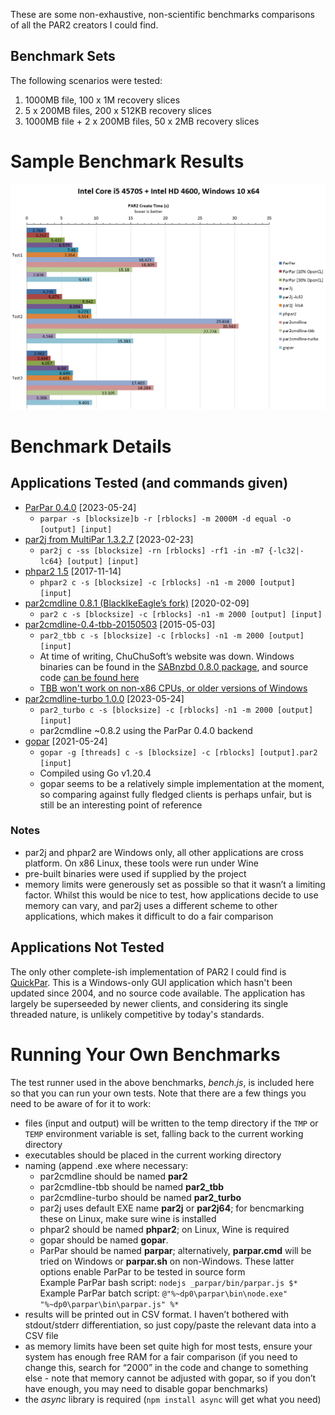 These are some non-exhaustive, non-scientific benchmarks comparisons of all the PAR2 creators I could find.

Benchmark Sets
--------------

The following scenarios were tested:

1.  1000MB file, 100 x 1M recovery slices
2.  5 x 200MB files, 200 x 512KB recovery slices
3.  1000MB file + 2 x 200MB files, 50 x 2MB recovery slices

Sample Benchmark Results
========================

![](result-4570s.png)

Benchmark Details
=================

Applications Tested (and commands given)
----------------------------------------

-   [ParPar 0.4.0](https://animetosho.org/app/parpar) [2023-05-24]
    -   `parpar -s [blocksize]b -r [rblocks] -m 2000M -d equal -o [output] [input]`
-   [par2j from MultiPar 1.3.2.7](https://github.com/Yutaka-Sawada/MultiPar/) [2023-02-23]
    -   `par2j c -ss [blocksize] -rn [rblocks] -rf1 -in -m7 {-lc32|-lc64} [output] [input]`
-   [phpar2 1.5](http://www.paulhoule.com/phpar2/index.php) [2017-11-14]
    -   `phpar2 c -s [blocksize] -c [rblocks] -n1 -m 2000 [output] [input]`
-   [par2cmdline 0.8.1 (BlackIkeEagle’s fork)](https://github.com/Parchive/par2cmdline) [2020-02-09]
    -   `par2 c -s [blocksize] -c [rblocks] -n1 -m 2000 [output] [input]`
-   [par2cmdline-0.4-tbb-20150503](https://web.archive.org/web/20150516233245/www.chuchusoft.com/par2_tbb/download.html) [2015-05-03]
    -   `par2_tbb c -s [blocksize] -c [rblocks] -n1 -m 2000 [output] [input]`
    -   At time of writing, ChuChuSoft’s website was down. Windows binaries can be found in the [SABnzbd 0.8.0 package](https://sourceforge.net/projects/sabnzbdplus/files/), and source code [can be found here](https://github.com/jcfp/par2tbb-chuchusoft-sources/releases/)
    -   [TBB won't work on non-x86 CPUs, or older versions of Windows](https://www.threadingbuildingblocks.org/system-requirements)
-   [par2cmdline-turbo 1.0.0](https://github.com/animetosho/par2cmdline-turbo) [2023-05-24]
    -   `par2_turbo c -s [blocksize] -c [rblocks] -n1 -m 2000 [output] [input]`
    -   par2cmdline ~0.8.2 using the ParPar 0.4.0 backend
-   [gopar](https://github.com/akalin/gopar) [2021-05-24]
    -   `gopar -g [threads] c -s [blocksize] -c [rblocks] [output].par2 [input]`
    -   Compiled using Go v1.20.4
    -   gopar seems to be a relatively simple implementation at the moment, so comparing against fully fledged clients is perhaps unfair, but is still be an interesting point of reference

### Notes

-   par2j and phpar2 are Windows only, all other applications are cross platform. On x86 Linux, these tools were run under Wine
-   pre-built binaries were used if supplied by the project
-   memory limits were generously set as possible so that it wasn’t a limiting factor. Whilst this would be nice to test, how applications decide to use memory can vary, and par2j uses a different scheme to other applications, which makes it difficult to do a fair comparison

Applications Not Tested
-----------------------

The only other complete-ish implementation of PAR2 I could find is [QuickPar](http://www.quickpar.org.uk/). This is a Windows-only GUI application which hasn't been updated since 2004, and no source code available. The application has largely be superseeded by newer clients, and considering its single threaded nature, is unlikely competitive by today's standards.

Running Your Own Benchmarks
===========================

The test runner used in the above benchmarks, *bench.js*, is included here so that you can run your own tests. Note that there are a few things you need to be aware of for it to work:

-   files (input and output) will be written to the temp directory if the `TMP`     or `TEMP` environment variable is set, falling back to the current working     directory
-   executables should be placed in the current working directory
-   naming (append .exe where necessary:
    -   par2cmdline should be named **par2**
    -   par2cmdline-tbb should be named **par2_tbb**
    -   par2cmdline-turbo should be named **par2_turbo**
    -   par2j uses default EXE name **par2j** or **par2j64**; for bencmarking these on Linux, make sure wine is installed
    -   phpar2 should be named **phpar2**; on Linux, Wine is required
    -   gopar should be named **gopar**.
    -   ParPar should be named **parpar**; alternatively, **parpar.cmd** will be tried on Windows or **parpar.sh** on non-Windows. These latter options enable ParPar to be tested in source form  
        Example ParPar bash script: `nodejs _parpar/bin/parpar.js $*`  
        Example ParPar batch script: `@"%~dp0\parpar\bin\node.exe" "%~dp0\parpar\bin\parpar.js" %*`
-   results will be printed out in CSV format. I haven’t bothered with stdout/stderr differentiation, so just copy/paste the relevant data into a CSV file
-   as memory limits have been set quite high for most tests, ensure your system has enough free RAM for a fair comparison (if you need to change this, search for “2000” in the code and change to something else - note that memory cannot be adjusted with gopar, so if you don’t have enough, you may need to disable gopar benchmarks)
-   the *async* library is required (`npm install async` will get what you need)
